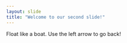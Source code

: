 ```yaml
---
layout: slide
title: "Welcome to our second slide!"
---
```

Float like a boat.
Use the left arrow to go back!
